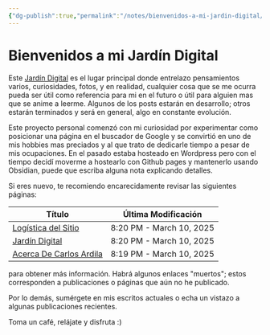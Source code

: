 ```yaml
---
{"dg-publish":true,"permalink":"/notes/bienvenidos-a-mi-jardin-digital/","title":"Bienvenidos a mi Jardín Digital","tags":["gardenEntry"],"created":"2025-03-10T08:08:23.222-05:00","updated":"2025-03-10T20:39:07.250-05:00"}
---
```


# Bienvenidos a mi Jardín Digital

Este [Jardín Digital](Jardín%20Digital.md) es el lugar principal donde entrelazo pensamientos varios, curiosidades, fotos, y en realidad, cualquier cosa que se me ocurra pueda ser útil como referencia para mi en el futuro o útil para alguien mas que se anime a leerme. Algunos de los posts estarán en desarrollo; otros estarán terminados y será en general, algo en constante evolución.

Este proyecto personal comenzó con mi curiosidad por experimentar como posicionar una página en el buscador de Google y se convirtió en uno de mis hobbies mas preciados y al que trato de dedicarle tiempo a pesar de mis ocupaciones. En el pasado estaba hosteado en Wordpress pero con el tiempo decidí moverme a hostearlo con Github pages y mantenerlo usando Obsidian, puede que escriba alguna nota explicando detalles.

Si eres nuevo, te recomiendo encarecidamente revisar las siguientes páginas:

<div><table class="dataview table-view-table"><thead class="table-view-thead"><tr class="table-view-tr-header"><th class="table-view-th"><span>Título</span></th><th class="table-view-th"><span>Última Modificación</span></th></tr></thead><tbody class="table-view-tbody"><tr><td><span><a data-tooltip-position="top" aria-label="Notes/Logística del Sitio.md" data-href="Notes/Logística del Sitio.md" href="Notes/Logística del Sitio.md" class="internal-link" target="_blank" rel="noopener nofollow">Logística del Sitio</a></span></td><td>8:20 PM - March 10, 2025</td></tr><tr><td><span><a data-tooltip-position="top" aria-label="Notes/Jardín Digital.md" data-href="Notes/Jardín Digital.md" href="Notes/Jardín Digital.md" class="internal-link" target="_blank" rel="noopener nofollow">Jardín Digital</a></span></td><td>8:20 PM - March 10, 2025</td></tr><tr><td><span><a data-tooltip-position="top" aria-label="Notes/Acerca De Carlos Ardila.md" data-href="Notes/Acerca De Carlos Ardila.md" href="Notes/Acerca De Carlos Ardila.md" class="internal-link" target="_blank" rel="noopener nofollow">Acerca De Carlos Ardila</a></span></td><td>8:19 PM - March 10, 2025</td></tr></tbody></table></div>


para obtener más información. Habrá algunos enlaces "muertos"; estos corresponden a publicaciones o páginas que aún no he publicado.

Por lo demás, sumérgete en mis escritos actuales o echa un vistazo a algunas publicaciones recientes.

Toma un café, relájate y disfruta :)


